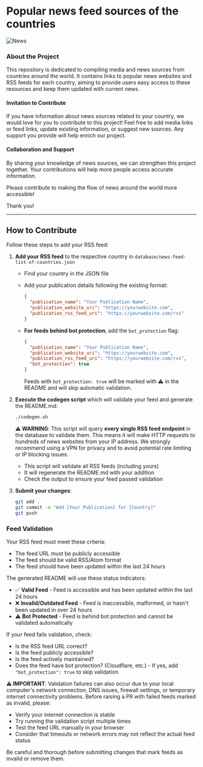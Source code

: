 Popular news feed sources of the countries
===================

![News](news.jpg)

### About the Project

This repository is dedicated to compiling media and news sources from countries around the world. It contains links to popular news websites and RSS feeds for each country, aiming to provide users easy access to these resources and keep them updated with current news.

#### Invitation to Contribute
If you have information about news sources related to your country, we would love for you to contribute to this project! Feel free to add media links or feed links, update existing information, or suggest new sources. Any support you provide will help enrich our project.

#### Collaboration and Support
By sharing your knowledge of news sources, we can strengthen this project together. Your contributions will help more people access accurate information.

Please contribute to making the flow of news around the world more accessible!

Thank you!

----------

## How to Contribute

Follow these steps to add your RSS feed:

1. **Add your RSS feed** to the respective country in `database/news-feed-list-of-countries.json`
   - Find your country in the JSON file
   - Add your publication details following the existing format:
     ```json
     {
       "publication_name": "Your Publication Name",
       "publication_website_uri": "https://yourwebsite.com",
       "publication_rss_feed_uri": "https://yourwebsite.com/rss"
     }
     ```

   - **For feeds behind bot protection**, add the `bot_protection` flag:
     ```json
     {
       "publication_name": "Your Publication Name",
       "publication_website_uri": "https://yourwebsite.com",
       "publication_rss_feed_uri": "https://yourwebsite.com/rss",
       "bot_protection": true
     }
     ```
     Feeds with `bot_protection: true` will be marked with ⚠️ in the README and will skip automatic validation.

2. **Execute the codegen script** which will validate your feed and generate the README.md:
   ```bash
   ./codegen.sh
   ```

   **⚠️ WARNING**: This script will query **every single RSS feed endpoint** in the database to validate them. This means it will make HTTP requests to hundreds of news websites from your IP address. We strongly recommend using a VPN for privacy and to avoid potential rate limiting or IP blocking issues.

   - This script will validate all RSS feeds (including yours)
   - It will regenerate the README.md with your addition
   - Check the output to ensure your feed passed validation

3. **Submit your changes**:
   ```bash
   git add .
   git commit -m "Add [Your Publication] for [Country]"
   git push
   ```

### Feed Validation

Your RSS feed must meet these criteria:
- The feed URL must be publicly accessible
- The feed should be valid RSS/Atom format
- The feed should have been updated within the last 24 hours

The generated README will use these status indicators:
- ✅ **Valid Feed** - Feed is accessible and has been updated within the last 24 hours
- ❌ **Invalid/Outdated Feed** - Feed is inaccessible, malformed, or hasn't been updated in over 24 hours
- ⚠️ **Bot Protected** - Feed is behind bot protection and cannot be validated automatically

If your feed fails validation, check:
- Is the RSS feed URL correct?
- Is the feed publicly accessible?
- Is the feed actively maintained?
- Does the feed have bot protection? (Cloudflare, etc.) - If yes, add `"bot_protection": true` to skip validation

**⚠️ IMPORTANT**: Validation failures can also occur due to your local computer's network connection, DNS issues, firewall settings, or temporary internet connectivity problems. Before raising a PR with failed feeds marked as invalid, please:
- Verify your internet connection is stable
- Try running the validation script multiple times
- Test the feed URL manually in your browser
- Consider that timeouts or network errors may not reflect the actual feed status

Be careful and thorough before submitting changes that mark feeds as invalid or remove them.
